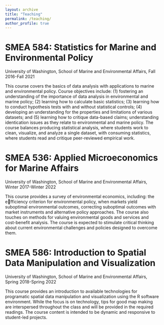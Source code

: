 ```yaml
---
layout: archive
title: "Teaching"
permalink: /teaching/
author_profile: true
---
```


# SMEA 584: Statistics for Marine and Environmental Policy

University of Washington, School of Marine and Environmental Affairs, Fall 2016-Fall 2021


This course covers the basics of data analysis with applications to marine and environmental policy. Course objectives include: (1) fostering an understanding of the importance of data analysis in environmental and marine policy; (2) learning how to calculate basic statistics; (3) learning how to conduct hypothesis tests with and without statistical controls; (4) developing an understanding for the properties and limitations of various datasets; and (5) learning how to critique data-based claims; understanding identication issues as they relate to environmental and marine policy. The course balances producing statistical analysis, where students work to clean, visualize, and analyze a single dataset, with consuming statistics, where students read and critique peer-reviewed empirical work.


# SMEA 536: Applied Microeconomics for Marine Affairs

University of Washington, School of Marine and Environmental Affairs, Winter 2017-Winter 2022

This course provides a survey of environmental economics, including: the efficiency criterion for environmental policy, when markets yield suboptimal environmental outcomes, correcting suboptimal outcomes with market instruments and alternative policy approaches. The course also touches on methods for valuing environmental goods and services and cost-benefit analysis. The course is expected to stimulate critical thinking about current environmental challenges and policies designed to overcome them.


# SMEA 586: Introduction to Spatial Data Manipulation and Visualization

University of Washington, School of Marine and Environmental Affairs, Spring 2018-Spring 2022

This course provides an introduction to available technologies for programatic spatial data manipulation and visualization using the R software environment. While the focus is on technology, tips for good map making are interspersed throughout the class and will be provided in the required readings. The course content is intended to be dynamic and responsive to student-led projects.